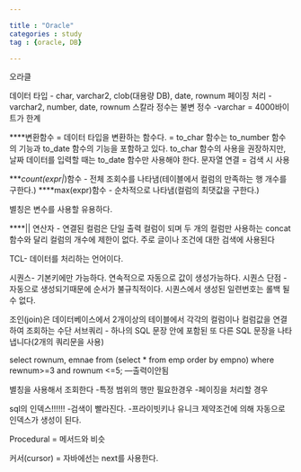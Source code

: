 ```yaml
---

title : "Oracle"
categories : study
tag : {oracle, DB}

---
```


오라클 

데이터 타입  - char, varchar2, clob(대용량 DB), date, rownum
페이징 처리 - varchar2, number, date, rownum
스칼라 정수는 불변 정수
-varchar = 4000바이트가 한계

****변환함수 = 데이터 타입을 변환하는 함수다.  = to_char 함수는 to_number 함수의 기능과 to_date 함수의 기능을 포함하고 있다.
to_char 함수의 사용을 권장하지만, 날짜 데이터를 입력할 때는 to_date 함수만 사용해야 한다.
문자열 연결 = 검색 시 사용


****count(expr|*)함수 - 전체 조회수를 나타냄(테이블에서 컬럼의 만족하는 행 개수를 구한다.)
****max(expr)함수 - 순차적으로 나타냄(컬럼의 최댓값을 구한다.)

별칭은 변수를 사용할 유용하다.

****|| 연산자 - 연결된 컬럼은 단일 출력 컬럼이 되며 두 개의 컬럼만 사용하는 concat 함수와 달리 컬럼의 개수에 제한이 없다. 주로 글이나 조건에 대한 검색에 사용된다

TCL- 데이터를 처리하는 언어이다.

시퀀스- 기본키에만 가능하다. 연속적으로 자동으로 값이 생성가능하다.
시퀀스 단점 - 자동으로 생성되기때문에 순서가 불규칙적이다. 시퀀스에서 생성된 일련번호는 롤백 될 수 없다.

조인(join)은 데이터베이스에서 2개이상의 테이블에서 각각의 컬럼이나 컬럼값을 연결하여 조회하는 수단
서브쿼리 - 하나의 SQL 문장 안에 포함된 또 다른 SQL 문장을 나타냅니다(2개의 쿼리문을 사용)

select rownum, emnae from (select * from emp order by empno)
where rewnum>=3 and rownum <=5;
—출력이안됨

별칭을 사용해서 조회한다
-특정 범위의 행만 필요한경우
-페이징을 처리할 경우

sql의 인덱스!!!!!!
-검색이 빨라진다.
-프라이빗키나 유니크 제약조건에 의해 자동으로 인덱스가 생성이 된다.

Procedural = 메서드와 비슷

커서(cursor) = 자바에선는 next를 사용한다.
